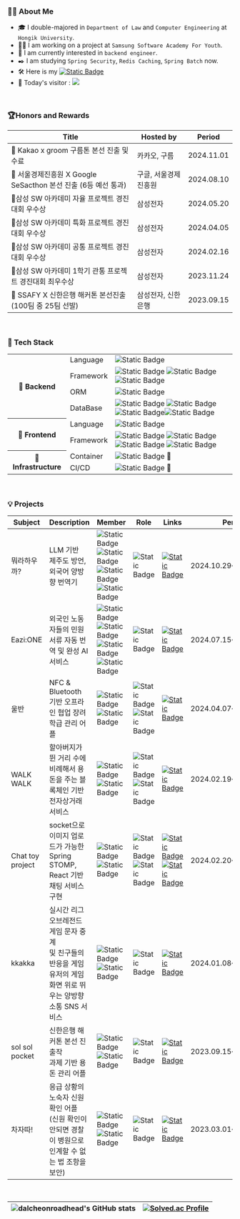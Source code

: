 ### 🙋‍♂️  About Me 

- 🎓 I double-majored in  ``Department of Law`` and ``Computer Engineering`` at ``Hongik University``.
- 👨‍💻 I am working on a project at ``Samsung Software Academy For Youth``.
- 🎯 I am currently interested in ``backend engineer``.
- ✒️ I am studying ``Spring Security``, ``Redis Caching``, ``Spring Batch``  now.
- 🛠️ Here is my <a href="https://dalcheonroadhead.tistory.com/"><img alt="Static Badge" src="https://img.shields.io/badge/tech_blog-000000?style=flat&logo=tistory"></a>
- 👋 Today's visitor : <a href="https://hits.seeyoufarm.com"><img src="https://hits.seeyoufarm.com/api/count/incr/badge.svg?url=https%3A%2F%2Fgithub.com%2Fdalcheonroadhead&count_bg=%23102C57&title_bg=%23102C57&icon=github.svg&icon_color=%23FFFFFF&title=hits&edge_flat=false"/></a>

<br/>



### 🏆Honors and Rewards

| Title                                                        | Hosted by            | Period     |
| ------------------------------------------------------------ | -------------------- | ---------- |
| 🏅 Kakao x groom 구름톤 본선 진출 및 수료                     | 카카오, 구름         | 2024.11.01 |
| 🏅 서울경제진흥원 X Google SeSacthon 본선 진출 (6등 예선 통과) | 구글, 서울경제진흥원 | 2024.08.10 |
| 🥇삼성 SW 아카데미 자율 프로젝트 경진대회 우수상              | 삼성전자             | 2024.05.20 |
| 🥈삼성 SW 아카데미 특화 프로젝트 경진대회 우수상              | 삼성전자             | 2024.04.05 |
| 🥈삼성 SW 아카데미 공통 프로젝트 경진대회 우수상              | 삼성전자             | 2024.02.16 |
| 🥇삼성 SW 아카데미 1학기 관통 프로젝트 경진대회 최우수상      | 삼성전자             | 2023.11.24 |
| 🏅 SSAFY X 신한은행 해커톤 본선진출 (100팀 중 25팀 선발)      | 삼성전자, 신한은행   | 2023.09.15 |

<br/>



### 🦾 Tech Stack

<table>
    <tbody>
      <tr>
        <th rowspan="4"> 🌟 Backend </th>
        <td>Language</td>
        <td><img alt="Static Badge" src="https://img.shields.io/badge/java-C40C0C?style=for-the-badge&logo=coffeescript&logoColor=FFFFFF&labelColor=C40C0C"></td>    
      </tr>
      <tr>
        <td>Framework</td>
        <td><img alt="Static Badge" src="https://img.shields.io/badge/Spring Boot-6DB33F?style=for-the-badge&logo=springboot&logoColor=FFFFFF&labelColor=6DB33F"> <img alt="Static Badge" src="https://img.shields.io/badge/Spring Security-6DB33F?style=for-the-badge&logo=springsecurity&logoColor=FFFFFF&labelColor=6DB33F"> <img alt="Static Badge" src="https://img.shields.io/badge/STOMP Socket-6DB33F?style=for-the-badge&logo=socketdotio&logoColor=FFFFFF&labelColor=6DB33F"> </td>
      </tr>
      <tr>
        <td>ORM</td>
        <td><img alt="Static Badge" src="https://img.shields.io/badge/Hibernate-59666C?style=for-the-badge&logo=hibernate&logoColor=FFFFFF&labelColor=59666C"></td>
      </tr>
      <tr>
        <td>DataBase</td>
        <td><img alt="Static Badge" src="https://img.shields.io/badge/maria DB-003545?style=for-the-badge&logo=mariadb&logoColor=FFFFFF&labelColor=003545"> <img alt="Static Badge" src="https://img.shields.io/badge/mongo DB-47A248?style=for-the-badge&logo=mongodb&logoColor=FFFFFF&labelColor=47A248"><img alt="Static Badge" src="https://img.shields.io/badge/Redis-DC382D?style=for-the-badge&logo=redis&logoColor=FFFFFF&labelColor=DC382D"><img alt="Static Badge" src="https://img.shields.io/badge/kafka-%23231F20?style=for-the-badge&logo=apachekafka&logoColor=%23fff&labelColor=%23231F20">
</td>
      </tr>
      <tr>
        <th rowspan="2">🌟 Frontend </th>
        <td>Language</td>
        <td><img alt="Static Badge" src="https://img.shields.io/badge/java script-F7DF1E?style=for-the-badge&logo=javascript&logoColor=000000&labelColor=F7DF1E"></td>  
      </tr>  
      <tr>
       <td>Framework</td>
       <td><img alt="Static Badge" src="https://img.shields.io/badge/REACT-61DAFB?style=for-the-badge&logo=react&logoColor=000000&labelColor=61DAFB"> <img alt="Static Badge" src="https://img.shields.io/badge/REACT NATIVE-61DAFB?style=for-the-badge&logo=react&logoColor=000000&labelColor=61DAFB"> <img alt="Static Badge" src="https://img.shields.io/badge/Vite-646CFF?style=for-the-badge&logo=vite&logoColor=FFFFFF&labelColor=646CFF"> <img alt="Static Badge" src="https://img.shields.io/badge/Bootstrap-7952B3?style=for-the-badge&logo=bootstrap&logoColor=FFFFFF&labelColor=7952B3"></td>   
      </tr> 
      <tr>
      	<th rowspan="2">🌟 Infrastructure </th>
        <td>Container</td>
        <td><img alt="Static Badge" src="https://img.shields.io/badge/Proceeding-FFAF45"> 🚧</td>  
      </tr>  
      <tr>
      	<td>CI/CD</td>
        <td><img alt="Static Badge" src="https://img.shields.io/badge/Proceeding-FFAF45"> 🚧</td>  
      </tr>  
    </tbody>
</table>

<br/>



### 💡 Projects

| Subject              | Description                                                  | Member                                                       | Role                                                         | Links                                                        | Period                | State                                                        |
| -------------------- | ------------------------------------------------------------ | ------------------------------------------------------------ | ------------------------------------------------------------ | ------------------------------------------------------------ | --------------------- | ------------------------------------------------------------ |
| 뭐라하우까?          | LLM 기반 <br />제주도 방언, 외국어 양방향 번역기             | <img alt="Static Badge" src="https://img.shields.io/badge/PM_1-FF204E"><img alt="Static Badge" src="https://img.shields.io/badge/designer_1-B6FFFA"><img alt="Static Badge" src="https://img.shields.io/badge/backend%201-10439F"><img alt="Static Badge" src="https://img.shields.io/badge/frontend%202-C65BCF"> | <img alt="Static Badge" src="https://img.shields.io/badge/backend%201-10439F"> | [<img alt="Static Badge" src="https://img.shields.io/badge/Link -10439F?style=flat&logo=GitHub">](https://github.com/dalcheonroadhead/krampoline_step3_v2) | 2024.10.29~2024.11.01 | <img alt="Static Badge" src="https://img.shields.io/badge/COMPLETE-5BBCFF"> |
| Eazi:ONE             | 외국인 노동자들의 민원 서류 자동 번역 및 완성 AI 서비스      | <img alt="Static Badge" src="https://img.shields.io/badge/PM_1-FF204E"><img alt="Static Badge" src="https://img.shields.io/badge/designer_1-B6FFFA"><img alt="Static Badge" src="https://img.shields.io/badge/backend%202-10439F"><img alt="Static Badge" src="https://img.shields.io/badge/frontend%201-C65BCF"> | <img alt="Static Badge" src="https://img.shields.io/badge/backend%201-10439F"> | <a href="https://github.com/sesac-dev"><img alt="Static Badge" src="https://img.shields.io/badge/Link -10439F?style=flat&logo=GitHub"></a> | 2024.07.15~2024.08.02 | <img alt="Static Badge" src="https://img.shields.io/badge/COMPLETE-5BBCFF"> |
| 울반                 | NFC & Bluetooth 기반 오프라인 협업 장려 학급 관리 어플       | <img alt="Static Badge" src="https://img.shields.io/badge/backend%203-10439F"><img alt="Static Badge" src="https://img.shields.io/badge/mobile%203-F27BBD"> | <img alt="Static Badge" src="https://img.shields.io/badge/backend%201-10439F"><img alt="Static Badge" src="https://img.shields.io/badge/frontend%201-C65BCF"> | <a href="https://github.com/6QuizOnTheBlock/OurClass"><img alt="Static Badge" src="https://img.shields.io/badge/Link -10439F?style=flat&logo=GitHub"></a> | 2024.04.07~2024.05.20 | <img alt="Static Badge" src="https://img.shields.io/badge/COMPLETE-5BBCFF"> |
| WALK WALK            | 할아버지가 뛴 거리 수에 비례해서 용돈을 주는 블록체인 기반 전자상거래 서비스 | <img alt="Static Badge" src="https://img.shields.io/badge/backend%203-10439F"><img alt="Static Badge" src="https://img.shields.io/badge/frontend%203-C65BCF"> | <img alt="Static Badge" src="https://img.shields.io/badge/backend%201-10439F"><img alt="Static Badge" src="https://img.shields.io/badge/frontend%201-C65BCF"> | <a href="https://github.com/dalcheonroadhead/WALKWALK"><img alt="Static Badge" src="https://img.shields.io/badge/Link -10439F?style=flat&logo=GitHub"></a> | 2024.02.19~2024.04.05 | <img alt="Static Badge" src="https://img.shields.io/badge/COMPLETE-5BBCFF"> |
| Chat toy project     | socket으로 이미지 업로드가 가능한 Spring STOMP, React 기반 채팅 서비스 구현 | <img alt="Static Badge" src="https://img.shields.io/badge/backend%201-10439F"><img alt="Static Badge" src="https://img.shields.io/badge/frontend%201-C65BCF"> | <img alt="Static Badge" src="https://img.shields.io/badge/backend%201-10439F"><img alt="Static Badge" src="https://img.shields.io/badge/frontend%201-C65BCF"> | <a href="https://github.com/dalcheonroadhead/real-time-chat-server"><img alt="Static Badge" src="https://img.shields.io/badge/server Link -10439F?style=flat&logo=GitHub"></a><a href="https://github.com/dalcheonroadhead/real-time-chat-client"><img alt="Static Badge" src="https://img.shields.io/badge/client Link -C65BCF?style=flat&logo=GitHub"></a> | 2024.02.20~2024.03.15 | <img alt="Static Badge" src="https://img.shields.io/badge/COMPLETE-5BBCFF"> |
| kkakka               | 실시간 리그오브레전드 게임 문자 중계 <br/> 및 친구들의 반응을 게임 유저의 게임 화면 위로 뛰우는 양방향 소통 SNS 서비스 | <img alt="Static Badge" src="https://img.shields.io/badge/backend%203-10439F"><img alt="Static Badge" src="https://img.shields.io/badge/frontend%203-C65BCF"> | <img alt="Static Badge" src="https://img.shields.io/badge/backend%201-10439F"> | <a href="https://github.com/dalcheonroadhead/kkakka"><img alt="Static Badge" src="https://img.shields.io/badge/Link -10439F?style=flat&logo=GitHub"></a> | 2024.01.08~2024.02.16 | <img alt="Static Badge" src="https://img.shields.io/badge/COMPLETE-5BBCFF"> |
| sol sol <br />pocket | 신한은행 해커톤 본선 진출작<br />과제 기반 용돈 관리 어플    | <img alt="Static Badge" src="https://img.shields.io/badge/backend%202-10439F"><img alt="Static Badge" src="https://img.shields.io/badge/mobile%202-F27BBD"> | <img alt="Static Badge" src="https://img.shields.io/badge/mobile%201-F27BBD"> | <a href="https://github.com/dalcheonroadhead/solsol-pokect"><img alt="Static Badge" src="https://img.shields.io/badge/Link -10439F?style=flat&logo=GitHub"></a> | 2023.09.15~2023.09.17 | <img alt="Static Badge" src="https://img.shields.io/badge/COMPLETE-5BBCFF"> |
| 차자따!              | 응급 상황의 노숙자 신원확인 어플<br />(신원 확인이 안되면 경찰이 병원으로 인계할 수 없는 법 조항을 보안) | <img alt="Static Badge" src="https://img.shields.io/badge/backend%201-10439F"><img alt="Static Badge" src="https://img.shields.io/badge/mobile%201-F27BBD"> | <img alt="Static Badge" src="https://img.shields.io/badge/mobile%201-F27BBD"> | <a href="https://github.com/dalcheonroadhead/homeless-identify-app"><img alt="Static Badge" src="https://img.shields.io/badge/Link -10439F?style=flat&logo=GitHub"></a> | 2023.03.01~2023.05.24 | <img alt="Static Badge" src="https://img.shields.io/badge/COMPLETE-5BBCFF"> |

<br/>



| <img src="https://github-readme-stats.vercel.app/api?username=dalcheonroadhead&show_icons=true&theme=tokyonight" alt="dalcheonroadhead's GitHub stats"  /> | [<img src="http://mazassumnida.wtf/api/generate_badge?boj=wjsaos2081" alt="Solved.ac Profile"/>](https://solved.ac/wjsaos2081) |
| ------------------------------------------------------------ | ------------------------------------------------------------ |

